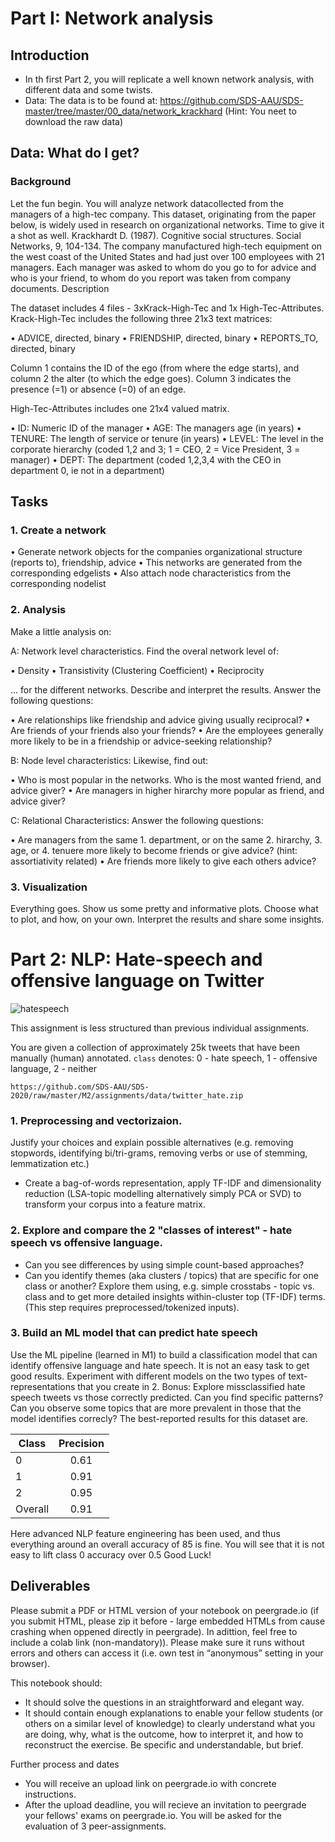 # Part I: Network analysis

## Introduction

* In th first Part 2, you will replicate a well known network analysis, with different data and some twists. 
* Data: The data is to be found at: https://github.com/SDS-AAU/SDS-master/tree/master/00_data/network_krackhard  (Hint: You neet to download the raw data)

## Data: What do I get?

### Background
Let the fun begin. You will analyze network datacollected from the managers of a high-tec company. This dataset, originating from the paper below, is widely used in research on organizational networks. Time to give it a shot as well.
Krackhardt D. (1987). Cognitive social structures. Social Networks, 9, 104-134. The company manufactured high-tech equipment on the west coast of the United States and had just over 100 employees with 21 managers. Each manager was asked to whom do you go to for advice and who is your friend, to whom do you report was taken from company documents.
Description

The dataset includes 4 files - 3xKrack-High-Tec and 1x High-Tec-Attributes. Krack-High-Tec includes the following three 21x3 text matrices:

•	ADVICE, directed, binary
•	FRIENDSHIP, directed, binary
•	REPORTS_TO, directed, binary

Column 1 contains the ID of the ego (from where the edge starts), and column 2 the alter (to which the edge goes). Column 3 indicates the presence (=1) or absence (=0) of an edge.

High-Tec-Attributes includes one 21x4 valued matrix.

•	ID: Numeric ID of the manager
•	AGE: The managers age (in years)
•	TENURE: The length of service or tenure (in years)
•	LEVEL: The level in the corporate hierarchy (coded 1,2 and 3; 1 = CEO, 2 = Vice President, 3 = manager)
•	DEPT: The department (coded 1,2,3,4 with the CEO in department 0, ie not in a department)


## Tasks

### 1. Create a network

•	Generate network objects for the companies organizational structure (reports to), friendship, advice
•	This networks are generated from the corresponding edgelists
•	Also attach node characteristics from the corresponding nodelist

### 2. Analysis

Make a little analysis on:

A: Network level characteristics. Find the overal network level of:

•	Density
•	Transistivity (Clustering Coefficient)
•	Reciprocity

... for the different networks. Describe and interpret the results. Answer the following questions:

•	Are relationships like friendship and advice giving usually reciprocal?
•	Are friends of your friends also your friends?
•	Are the employees generally more likely to be in a friendship or advice-seeking relationship?

B: Node level characteristics: Likewise, find out:

•	Who is most popular in the networks. Who is the most wanted friend, and advice giver?
•	Are managers in higher hirarchy more popular as friend, and advice giver?

C: Relational Characteristics: Answer the following questions:

•	Are managers from the same 1. department, or on the same 2. hirarchy, 3. age, or 4. tenuere more likely to become friends or give advice? (hint: assortiativity related)
•	Are friends more likely to give each others advice?


### 3. Visualization

Everything goes. Show us some pretty and informative plots. Choose what to plot, and how, on your own. Interpret the results and share some insights.


# Part 2: NLP: Hate-speech and offensive language on Twitter

![hatespeech](http://www.dqweek.com/wp-content/uploads/2017/06/news_firenze-800x550-800x420.jpeg)

This assignment is less structured than previous individual assignments.

You are given a collection of approximately 25k tweets that have been manually (human) annotated.  ```class``` denotes: 0 - hate speech, 1 - offensive language, 2 - neither

```https://github.com/SDS-AAU/SDS-2020/raw/master/M2/assignments/data/twitter_hate.zip```

### 1. Preprocessing and vectorizaion. 
Justify your choices and explain possible alternatives (e.g. removing stopwords, identifying bi/tri-grams, removing verbs or use of stemming, lemmatization etc.)
- Create a bag-of-words representation, apply TF-IDF and dimensionality reduction (LSA-topic modelling alternatively simply PCA or SVD) to transform your corpus into a feature matrix.

### 2. Explore and compare the 2 "classes of interest" - hate speech vs offensive language. 
- Can you see differences by using simple count-based approaches?
- Can you identify themes (aka clusters / topics) that are specific for one class or another? Explore them using, e.g. simple crosstabs - topic vs. class and to get more detailed insights within-cluster top (TF-IDF) terms. (This step requires preprocessed/tokenized inputs).

### 3. Build an ML model that can predict hate speech
Use the ML pipeline (learned in M1) to build a classification model that can identify offensive language and hate speech. It is not an easy task to get good results. Experiment with different models on the two types of text-representations that you create in 2.
Bonus: Explore missclassified hate speech tweets vs those correctly predicted. Can you find specific patterns? Can you observe some topics that are more prevalent in those that the model identifies correcly?
The best-reported results for this dataset are.

| Class         | Precision     |
| ------------- |:-------------:|
| 0             |0.61           |
| 1             |0.91           |
| 2             |0.95           |
| Overall       |0.91           |

Here advanced NLP feature engineering has been used, and thus everything around an overall accuracy of 85 is fine. You will see that it is not easy to lift class 0 accuracy over 0.5
Good Luck!

## Deliverables

Please submit a PDF or HTML version of your notebook on peergrade.io (if you submit HTML, please zip it before - large embedded HTMLs from cause crashing when oppened directly in peergrade). In adittion, feel free to include a colab link (non-mandatory)). Please make sure it runs without errors and others can access it (i.e. own test in “anonymous” setting in your browser).

This notebook should:

* It should solve the questions in an straightforward and elegant way.
* It should contain enough explanations to enable your fellow students (or others on a similar level of knowledge) to clearly understand what you are doing, why, what is the outcome, how to interpret it, and how to reconstruct the exercise. Be specific and understandable, but brief.

Further process and dates

* You will receive an upload link on peergrade.io with concrete instructions.
* After the upload deadline, you will recieve an invitation to peergrade your fellows' exams on peergrade.io. You will be asked for the evaluation of 3 peer-assignments.
